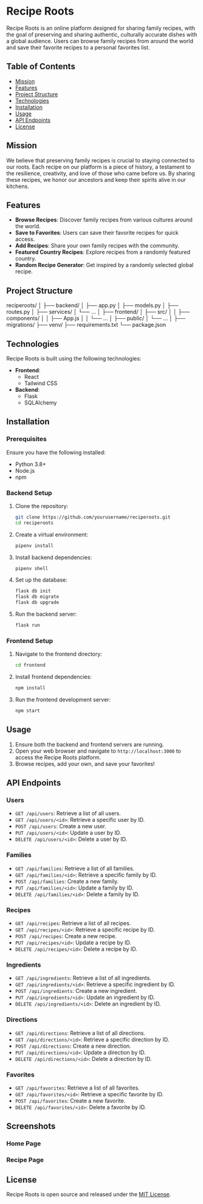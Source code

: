# Recipe Roots

Recipe Roots is an online platform designed for sharing family recipes, with the goal of preserving and sharing authentic, culturally accurate dishes with a global audience. Users can browse family recipes from around the world and save their favorite recipes to a personal favorites list.

## Table of Contents
- [Mission](#mission)
- [Features](#features)
- [Project Structure](#project-structure)
- [Technologies](#technologies)
- [Installation](#installation)
- [Usage](#usage)
- [API Endpoints](#api-endpoints)
- [License](#license)


## Mission

We believe that preserving family recipes is crucial to staying connected to our roots. Each recipe on our platform is a piece of history, a testament to the resilience, creativity, and love of those who came before us. By sharing these recipes, we honor our ancestors and keep their spirits alive in our kitchens.

## Features

- **Browse Recipes**: Discover family recipes from various cultures around the world.
- **Save to Favorites**: Users can save their favorite recipes for quick access.
- **Add Recipes**: Share your own family recipes with the community.
- **Featured Country Recipes**: Explore recipes from a randomly featured country.
- **Random Recipe Generator**: Get inspired by a randomly selected global recipe.

## Project Structure

reciperoots/
│
├── backend/
│   ├── app.py
│   ├── models.py
│   ├── routes.py
│   ├── services/
│   └── ...
│
├── frontend/
│   ├── src/
│   │   ├── components/
│   │   ├── App.js
│   │   └── ...
│   ├── public/
│   └── ...
│
├── migrations/
├── venv/
├── requirements.txt
└── package.json


## Technologies

Recipe Roots is built using the following technologies:

- **Frontend**: 
  - React
  - Tailwind CSS
- **Backend**:
  - Flask
  - SQLAlchemy

## Installation

### Prerequisites

Ensure you have the following installed:

- Python 3.8+
- Node.js
- npm

### Backend Setup

1. Clone the repository:
   ```bash
   git clone https://github.com/yourusername/reciperoots.git
   cd reciperoots
   ```

2. Create a virtual environment:
   ```bash
   pipenv install 
   ```

3. Install backend dependencies:
   ```bash
   pipenv shell 
   ```

4. Set up the database:
   ```bash
   flask db init
   flask db migrate
   flask db upgrade
   ```

5. Run the backend server:
   ```bash
   flask run
   ```

### Frontend Setup

1. Navigate to the frontend directory:
   ```bash
   cd frontend
   ```

2. Install frontend dependencies:
   ```bash
   npm install
   ```

3. Run the frontend development server:
   ```bash
   npm start
   ```

## Usage

1. Ensure both the backend and frontend servers are running.
2. Open your web browser and navigate to `http://localhost:3000` to access the Recipe Roots platform.
3. Browse recipes, add your own, and save your favorites!

## API Endpoints

### Users

- `GET /api/users`: Retrieve a list of all users.
- `GET /api/users/<id>`: Retrieve a specific user by ID.
- `POST /api/users`: Create a new user.
- `PUT /api/users/<id>`: Update a user by ID.
- `DELETE /api/users/<id>`: Delete a user by ID.

### Families

- `GET /api/families`: Retrieve a list of all families.
- `GET /api/families/<id>`: Retrieve a specific family by ID.
- `POST /api/families`: Create a new family.
- `PUT /api/families/<id>`: Update a family by ID.
- `DELETE /api/families/<id>`: Delete a family by ID.

### Recipes

- `GET /api/recipes`: Retrieve a list of all recipes.
- `GET /api/recipes/<id>`: Retrieve a specific recipe by ID.
- `POST /api/recipes`: Create a new recipe.
- `PUT /api/recipes/<id>`: Update a recipe by ID.
- `DELETE /api/recipes/<id>`: Delete a recipe by ID.

### Ingredients

- `GET /api/ingredients`: Retrieve a list of all ingredients.
- `GET /api/ingredients/<id>`: Retrieve a specific ingredient by ID.
- `POST /api/ingredients`: Create a new ingredient.
- `PUT /api/ingredients/<id>`: Update an ingredient by ID.
- `DELETE /api/ingredients/<id>`: Delete an ingredient by ID.

### Directions

- `GET /api/directions`: Retrieve a list of all directions.
- `GET /api/directions/<id>`: Retrieve a specific direction by ID.
- `POST /api/directions`: Create a new direction.
- `PUT /api/directions/<id>`: Update a direction by ID.
- `DELETE /api/directions/<id>`: Delete a direction by ID.

### Favorites

- `GET /api/favorites`: Retrieve a list of all favorites.
- `GET /api/favorites/<id>`: Retrieve a specific favorite by ID.
- `POST /api/favorites`: Create a new favorite.
- `DELETE /api/favorites/<id>`: Delete a favorite by ID.

## Screenshots

### Home Page
### Recipe Page

## License

Recipe Roots is open source and released under the [MIT License](LICENSE).
